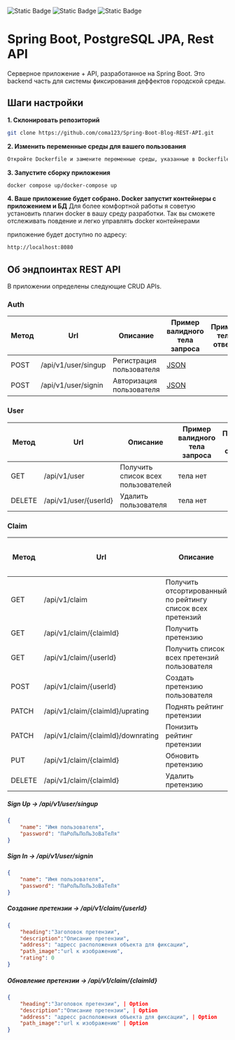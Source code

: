 ![Static Badge](https://img.shields.io/badge/3.x-orange?style=flat&logo=Spring%20Boot&logoColor=white&label=Spring%20Boot&labelColor=green)
![Static Badge](https://img.shields.io/badge/%20-%20orange?style=flat&logo=Docker&logoColor=white&label=Docker&labelColor=blue)
![Static Badge](https://img.shields.io/badge/15--alpine-orange?style=flat&logo=PostgreSQL&logoColor=white&label=PostgreSQL&labelColor=blue)



# Spring Boot, PostgreSQL JPA, Rest API

Серверное приложение + API, разработанное на Spring Boot.
Это backend часть для системы фиксирования деффектов городской среды.

## Шаги настройки

**1. Склонировать репозиторий**

```bash
git clone https://github.com/coma123/Spring-Boot-Blog-REST-API.git
```

**2. Изменить переменные среды для вашего пользования**
```bash
Откройте Dockerfile и замените переменные среды, указанные в Dockerfile, на ваши значениея
```

**3. Запустите сборку приложения**
```bash
docker compose up/docker-compose up
```

**4. Ваше приложение будет собрано. Docker запустит контейнеры с приложением и БД**
Для более комфортной работы я советую установить плагин docker в вашу среду разработки. Так вы сможете отслеживать повдение и легко управлять docker контейнерами 

приложение будет доступно по адресу:
```bash
http://localhost:8080
```

## Об эндпоинтах REST API

В приложении определены следующие CRUD APIs.

### Auth

| Метод  | Url | Описание | Пример валидного тела запроса | Пример тела ответа | 
| ------ | --- | ---------- | --------------------------- | ------------------ |
| POST   | /api/v1/user/singup | Регистрация пользователя | [JSON](#signup) | |
| POST   | /api/v1/user/signin | Авторизация пользователя | [JSON](#signin) | |

### User

| Метод | Url | Описание | Пример валидного тела запроса | Пример тела ответа |
| ------ | --- | ----------- | ------------------------- | ------------------ |
| GET    | /api/v1/user | Получить список всех пользователей | тела нет | |
| DELETE | /api/v1/user/{userId} | Удалить пользователя | тела нет | |

### Claim

| Метод | Url | Описание | Пример валидного тела запроса | Пример тела ответа |
| ------ | --- | ----------- |-------------------------------| ------------------ |
| GET    | /api/v1/claim | Получить отсортированный по рейтингу список всех претензий | тела нет                      | |
| GET    | /api/v1/claim/{claimId} | Получить претензию | тела нет                      | |
| GET    | /api/v1/claim/{userId} | Получить список всех претензий пользователя | тела нет                      | |
| POST   | /api/v1/claim/{userId} | Создать претензию пользователя | [JSON](#claimcreate)          | |
| PATCH  | /api/v1/claim/{claimId}/uprating | Поднять рейтинг претензии | тела нет                      | |
| PATCH  | /api/v1/claim/{claimId}/downrating | Понизить рейтинг претензии | тела нет                      | |
| PUT    | /api/v1/claim/{claimId} | Обновить претензию | [JSON](#claimupdate)          | |
| DELETE | /api/v1/claim/{claimId} | Удалить претензию | тела нет                      | |

##### <a id="signup">Sign Up -> /api/v1/user/singup</a>
```json
{
    "name": "Имя пользователя",
    "password": "ПаРоЛьПоЛьЗоВаТеЛя"
}
```

##### <a id="signin">Sign In -> /api/v1/user/signin</a>
```json
{
    "name": "Имя пользователя",
    "password": "ПаРоЛьПоЛьЗоВаТеЛя"
}
```

##### <a id="claimcreate">Создание претензии -> /api/v1/claim/{userId}</a>
```json
{
    "heading":"Заголовок претензии",
    "description":"Описание претензии",
    "address": "адресс расположения объекта для фиксации",
    "path_image":"url к изображению",
    "rating": 0
}
```

##### <a id="claimupdate">Обновление претензии -> /api/v1/claim/{claimId}</a>
```json
{
    "heading":"Заголовок претензии", | Option
    "description":"Описание претензии", | Option
    "address": "адресс расположения объекта для фиксации", | Option
    "path_image":"url к изображению" | Option
}
```
